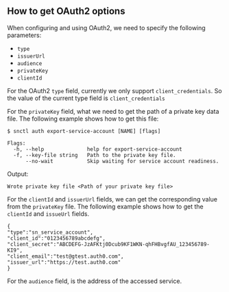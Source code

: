 ## How to get OAuth2 options

When configuring and using OAuth2, we need to specify the following parameters:

- `type`
- `issuerUrl`
- `audience`
- `privateKey`
- `clientId`

For the OAuth2 `type` field, currently we only support `client_credentials`. So the value of the current type field is `client_credentials`

For the `privateKey` field, what we need to get the path of a private key data file. The following example shows how to get this file:

```shell script
$ snctl auth export-service-account [NAME] [flags]

Flags:
  -h, --help              help for export-service-account
  -f, --key-file string   Path to the private key file.
      --no-wait           Skip waiting for service account readiness.
```

Output:

```text
Wrote private key file <Path of your private key file>
```

For the `clientId` and `issuerUrl` fields, we can get the corresponding value from the `privateKey` file. The following example shows how to get the `clientId` and `issueUrl` fields.

```text
{
"type":"sn_service_account",
"client_id":"0123456789abcdefg",
"client_secret":"ABCDEFG-JzAFKtj0Dcub9KF1WKN-qhFHBvgfAU_123456789-KI9",
"client_email":"test@gtest.auth0.com",
"issuer_url":"https://test.auth0.com"
}
```

For the `audience` field, is the address of the accessed service.
